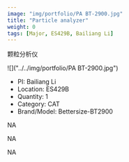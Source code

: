 ```yaml
---
image: "img/portfolio/PA BT-2900.jpg"
title: "Particle analyzer"
weight: 0
tags: [Major, ES429B, Bailiang Li]
---
```


颗粒分析仪

<!--more-->

![]("../../img/portfolio/PA BT-2900.jpg")

- PI: Bailiang Li
- Location: ES429B
- Quantity: 1
- Category: CAT
- Brand/Model: Bettersize-BT2900

NA

NA

NA

